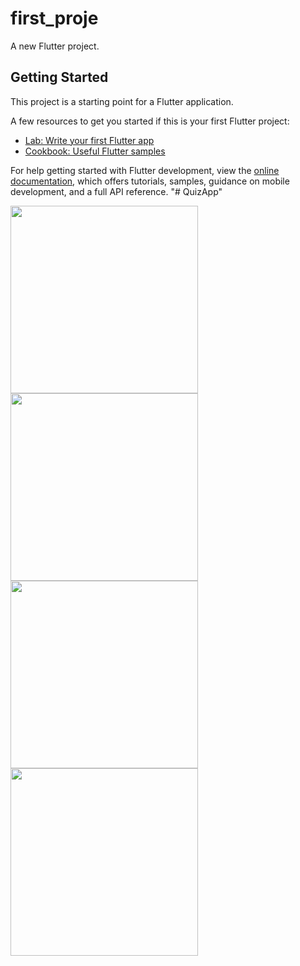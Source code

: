 # first_proje

A new Flutter project.

## Getting Started

This project is a starting point for a Flutter application.

A few resources to get you started if this is your first Flutter project:

- [Lab: Write your first Flutter app](https://docs.flutter.dev/get-started/codelab)
- [Cookbook: Useful Flutter samples](https://docs.flutter.dev/cookbook)

For help getting started with Flutter development, view the
[online documentation](https://docs.flutter.dev/), which offers tutorials,
samples, guidance on mobile development, and a full API reference.
"# QuizApp" 


<img src="https://user-images.githubusercontent.com/45215741/195590461-891de8d8-63f9-45e0-a80a-fec9ec84e087.JPG" width="300">

<img src="https://user-images.githubusercontent.com/45215741/195590669-9189e465-52ab-4d25-85ed-7db09d2d341d.JPG" width="300">

<img src="https://user-images.githubusercontent.com/45215741/195590719-def10eaa-c582-47cf-be26-b7e8321f2562.JPG" width="300">

<img src="https://user-images.githubusercontent.com/45215741/195590780-282ffd33-a1c5-4848-b464-157a4e590c74.JPG" width="300">

